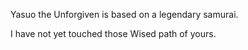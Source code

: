 Yasuo the Unforgiven is based on a legendary samurai.

I have not yet touched those Wised path of yours.

